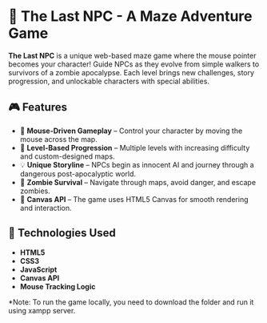 # 🧠 The Last NPC - A Maze Adventure Game

**The Last NPC** is a unique web-based maze game where the mouse pointer becomes your character! Guide NPCs as they evolve from simple walkers to survivors of a zombie apocalypse. Each level brings new challenges, story progression, and unlockable characters with special abilities.


## 🎮 Features

- 🎯 **Mouse-Driven Gameplay** – Control your character by moving the mouse across the map.
- 🧭 **Level-Based Progression** – Multiple levels with increasing difficulty and custom-designed maps.
- 💡 **Unique Storyline** – NPCs begin as innocent AI and journey through a dangerous post-apocalyptic world.
- 🧟 **Zombie Survival** – Navigate through maps, avoid danger, and escape zombies.
- 📜 **Canvas API** – The game uses HTML5 Canvas for smooth rendering and interaction.

## 🧩 Technologies Used

- **HTML5**
- **CSS3**
- **JavaScript**
- **Canvas API**
- **Mouse Tracking Logic**

*Note: To run the game locally, you need to download the folder and run it using xampp server.
